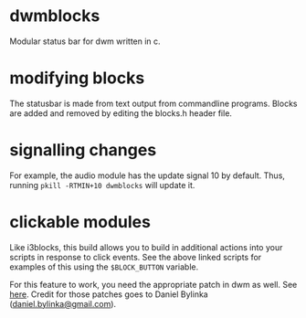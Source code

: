 # dwmblocks
Modular status bar for dwm written in c.
# modifying blocks
The statusbar is made from text output from commandline programs.
Blocks are added and removed by editing the blocks.h header file.

# signalling changes
For example, the audio module has the update signal 10 by default.
Thus, running `pkill -RTMIN+10 dwmblocks` will update it.
# clickable modules
Like i3blocks, this build allows you to build in additional actions into your scripts in response to click events.
See the above linked scripts for examples of this using the `$BLOCK_BUTTON` variable.

For this feature to work, you need the appropriate patch in dwm as well. See [here](https://gist.github.com/danbyl/54f7c1d57fc6507242a95b71c3d8fdea).
Credit for those patches goes to Daniel Bylinka (daniel.bylinka@gmail.com).
